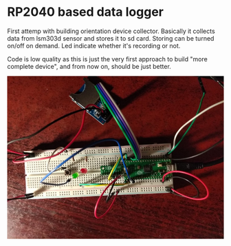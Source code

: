 RP2040 based data logger
========================
First attemp with building orientation device collector.
Basically it collects data from lsm303d sensor and stores it to sd card. Storing can be turned on/off on demand. Led indicate whether it's recording or not.

Code is low quality as this is just the very first approach to build "more complete device", and from now on, should be just better.

![Setup](logger.jpg?raw=true "RP2040 Pico Setup")